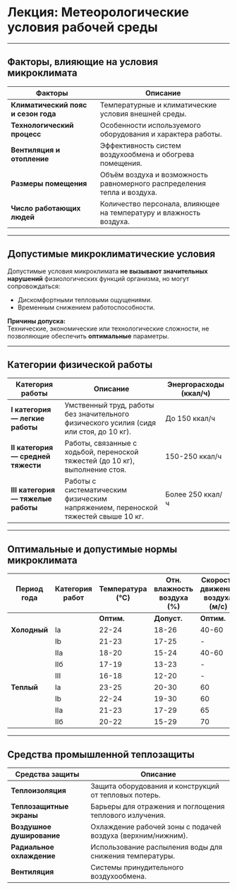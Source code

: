 # **Лекция: Метеорологические условия рабочей среды**

---

## **Факторы, влияющие на условия микроклимата**

| **Факторы**                           | **Описание**                                                                                  |
|---------------------------------------|---------------------------------------------------------------------------------------------|
| **Климатический пояс и сезон года**   | Температурные и климатические условия внешней среды.                                         |
| **Технологический процесс**           | Особенности используемого оборудования и характера работы.                                   |
| **Вентиляция и отопление**            | Эффективность систем воздухообмена и обогрева помещения.                                     |
| **Размеры помещения**                 | Объём воздуха и возможность равномерного распределения тепла и воздуха.                     |
| **Число работающих людей**            | Количество персонала, влияющее на температуру и влажность воздуха.                          |

---

## **Допустимые микроклиматические условия**

Допустимые условия микроклимата **не вызывают значительных нарушений** физиологических функций организма, но могут сопровождаться:
- Дискомфортными тепловыми ощущениями.
- Временным снижением работоспособности.

**Причины допуска:**  
Технические, экономические или технологические сложности, не позволяющие обеспечить **оптимальные** параметры.

---

## **Категории физической работы**

| **Категория работы**                   | **Описание**                                                                                             | **Энергорасходы (ккал/ч)** |
|---------------------------------------|---------------------------------------------------------------------------------------------------------|----------------------------|
| **I категория — легкие работы**       | Умственный труд, работы без значительного физического усилия (сидя или стоя, до 10 кг).                 | До 150 ккал/ч              |
| **II категория — средней тяжести**    | Работы, связанные с ходьбой, переноской тяжестей (до 10 кг), выполнение стоя.                           | 150-250 ккал/ч             |
| **III категория — тяжелые работы**    | Работы с систематическим физическим напряжением, переноской тяжестей свыше 10 кг.                       | Более 250 ккал/ч           |

---

## **Оптимальные и допустимые нормы микроклимата**

| **Период года** | **Категория работ** | **Температура (°C)**      | **Отн. влажность воздуха (%)** | **Скорость движения воздуха (м/с)** |
|-----------------|---------------------|---------------------------|--------------------------------|------------------------------------|
|                 |                     | **Оптим.** | **Допуст.** | **Оптим.** | **Допуст.** | **Оптим.** | **Допуст.** |
| **Холодный**   | Ia                  | 22-24       | 18-26       | 40-60      | 75          | 0,1         | 0,1        |
|                 | Ib                  | 21-23       | 17-25       | -          | -           | 0,1         | 0,2        |
|                 | IIa                 | 18-20       | 15-24       | 40-60      | 75          | 0,2         | 0,3        |
|                 | IIб                 | 17-19       | 13-23       | -          | -           | 0,2         | 0,4        |
|                 | III                 | 16-18       | 12-20       | -          | -           | 0,3         | 0,5        |
| **Теплый**     | Ia                  | 23-25       | 20-30       | 60         | -           | 0,1         | 0,1-0,2    |
|                 | Ib                  | 22-24       | 19-30       | 60         | -           | 0,2         | 0,1-0,3    |
|                 | IIa                 | 21-23       | 17-29       | 65         | -           | 0,3         | 0,2-0,4    |
|                 | IIб                 | 20-22       | 15-29       | 70         | -           | 0,4         | 0,2-0,5    |

---

## **Средства промышленной теплозащиты**

| **Средства защиты**               | **Описание**                                              |
|----------------------------------|----------------------------------------------------------|
| **Теплоизоляция**                | Защита оборудования и конструкций от тепловых потерь.    |
| **Теплозащитные экраны**         | Барьеры для отражения и поглощения теплового излучения.   |
| **Воздушное душирование**        | Охлаждение рабочей зоны с подачей воздуха (верхним/нижним). |
| **Радиальное охлаждение**        | Использование распыления воды для снижения температуры.  |
| **Вентиляция**                   | Системы принудительного воздухообмена.                   |


